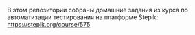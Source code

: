 В этом репозитории собраны домашние задания из курса по автоматизации тестирования на платформе Stepik:
https://stepik.org/course/575
